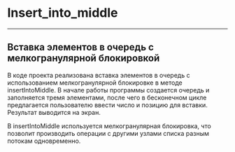 # Insert_into_middle
---------------------------------------------------------------

Вставка элементов в очередь с мелкогранулярной блокировкой
-----------------------------------------------------------------

В коде проекта реализована вставка элементов в очередь с использованием мелкогранулярной блокировке в методе insertIntoMiddle.
В начале работы программы создается очередь и заполняется тремя элементами, после чего в бесконечном цикле предлагается пользователю ввести число и позицию для вставки.
Результат выводится на экран.

В insertIntoMiddle используется мелкогранулярная блокировка, что позволит производить операции с другими узлами списка разным потокам одновременно.
